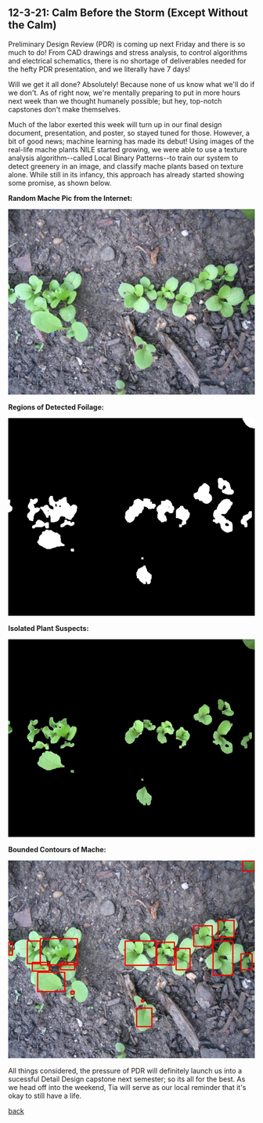 ## 12-3-21: Calm Before the Storm (Except Without the Calm)

Preliminary Design Review (PDR) is coming up next Friday and there is so much to do! From CAD drawings and stress analysis, to control algorithms and electrical schematics, there is no shortage of deliverables needed for the hefty PDR presentation, and we literally have 7 days!

Will we get it all done? Absolutely! Because none of us know what we'll do if we don't. As of right now, we're mentally preparing to put in more hours next week than we thought humanely possible; but hey, top-notch capstones don't make themselves. 

Much of the labor exerted this week will turn up in our final design document, presentation, and poster, so stayed tuned for those. However, a bit of good news; machine learning has made its debut! Using images of the real-life mache plants NILE started growing, we were able to use a texture analysis algorithm--called Local Binary Patterns--to train our system to detect greenery in an image, and classify mache plants based on texture alone. While still in its infancy, this approach has already started showing some promise, as shown below.

**Random Mache Pic from the Internet:**

![Mache_Photo](./../assets/mache_sprout.jpg)

**Regions of Detected Foilage:**

![Color_Mask](./../assets/mask.jpeg)

**Isolated Plant Suspects:**

![Isolated_Green](./../assets/segmented_green.jpeg)

**Bounded Contours of Mache:**

![Bounded_Plants](./../assets/detected_contours.jpeg)


All things considered, the pressure of PDR will definitely launch us into a sucessful Detail Design capstone next semester; so its all for the best.
As we head off into the weekend, Tia will serve as our local reminder that it's okay to still have a life.

[back](./..)
